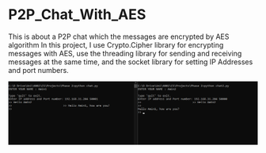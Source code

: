 # P2P_Chat_With_AES
This is about a P2P chat which the messages are encrypted by AES algorithm
In this project, I use Crypto.Cipher library for encrypting messages with AES, use the threading library for sending and receiving messages at the same time, and the socket library for setting IP Addresses and port numbers.

![screen-shot](output.png)